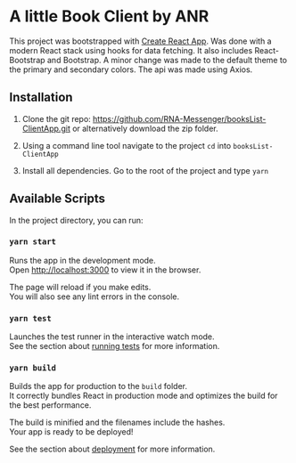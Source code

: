 # A little Book Client by ANR

This project was bootstrapped with [Create React App](https://github.com/facebook/create-react-app).
Was done with a modern React stack using hooks for data fetching. It also includes React-Bootstrap and Bootstrap.
A minor change was made to the default theme to the primary and secondary colors.
The api was made using Axios.

## Installation

1. Clone the git repo: https://github.com/RNA-Messenger/booksList-ClientApp.git or alternatively download the zip folder.

2. Using a command line tool navigate to the project `cd` into `booksList-ClientApp`

3. Install all dependencies. Go to the root of the project and type  `yarn`


## Available Scripts

In the project directory, you can run:

### `yarn start`

Runs the app in the development mode.<br />
Open [http://localhost:3000](http://localhost:3000) to view it in the browser.

The page will reload if you make edits.<br />
You will also see any lint errors in the console.

### `yarn test`

Launches the test runner in the interactive watch mode.<br />
See the section about [running tests](https://facebook.github.io/create-react-app/docs/running-tests) for more information.

### `yarn build`

Builds the app for production to the `build` folder.<br />
It correctly bundles React in production mode and optimizes the build for the best performance.

The build is minified and the filenames include the hashes.<br />
Your app is ready to be deployed!

See the section about [deployment](https://facebook.github.io/create-react-app/docs/deployment) for more information.

